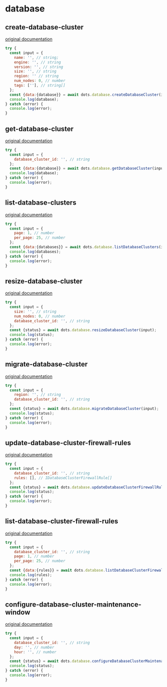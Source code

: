 # database

## create-database-cluster
[original documentation](https://developers.digitalocean.com/documentation/v2/#create-a-new-database-cluster)
```javascript
try {
  const input = {
    name: '', // string;
    engine: '', // string
    version: '', // string
    size: '', // string
    region: '' // string
    num_nodes: 0, // number
    tags: [''], // string[]
  };
  const {data:{database}} = await dots.database.createDatabaseCluster(input);
  console.log(database);
} catch (error) {
  console.log(error);
}
```

## get-database-cluster
[original documentation](https://developers.digitalocean.com/documentation/v2/#retrieve-an-existing-database-cluster)
```javascript
try {
  const input = {
    database_cluster_id: '', // string
  };
  const {data:{database}} = await dots.database.getDatabaseCluster(input);
  console.log(database);
} catch (error) {
  console.log(error);
}
```

## list-database-clusters
[original documentation](https://developers.digitalocean.com/documentation/v2/#list-all-database-clusters)
```javascript
try {
  const input = {
    page: 1, // number
    per_page: 25, // number
  };
  const {data:{databases}} = await dots.database.listDatabaseClusters(input);
  console.log(databases);
} catch (error) {
  console.log(error);
}
```

## resize-database-cluster
[original documentation](https://developers.digitalocean.com/documentation/v2/#resize-a-database-cluster)
```javascript
try {
  const input = {
    size: '', // string
    num_nodes: 0, // number
    database_cluster_id: '', // string
  };
  const {status} = await dots.database.resizeDatabaseCluster(input);
  console.log(status);
} catch (error) {
  console.log(error);
}
```

## migrate-database-cluster
[original documentation](https://developers.digitalocean.com/documentation/v2/#migrate-a-database-cluster-to-a-new-region)
```javascript
try {
  const input = {
    region: '', // string
    database_cluster_id: '', // string
  };
  const {status} = await dots.database.migrateDatabaseCluster(input);
  console.log(status);
} catch (error) {
  console.log(error);
}
```

## update-database-cluster-firewall-rules
[original documentation](https://developers.digitalocean.com/documentation/v2/#update-firewall-rules--trusted-sources--for-a-database-cluster)
```javascript
try {
  const input = {
    database_cluster_id: '', // string
    rules: [], // IDatabaseClusterFirewallRule[]
  };
  const {status} = await dots.database.updateDatabaseClusterFirewallRules(input);
  console.log(status);
} catch (error) {
  console.log(error);
}
```

## list-database-cluster-firewall-rules
[original documentation](https://developers.digitalocean.com/documentation/v2/#list-firewall-rules--trusted-sources--for-a-database-cluster)
```javascript
try {
  const input = {
    database_cluster_id: '', // string
    page: 1, // number
    per_page: 25, // number
  };
  const {data:{rules}} = await dots.database.listDatabaseClusterFirewallRules(input);
  console.log(rules);
} catch (error) {
  console.log(error);
}
```

## configure-database-cluster-maintenance-window
[original documentation](https://developers.digitalocean.com/documentation/v2/#configure-a-database-cluster-s-maintenance-window)
```javascript
try {
  const input = {
    database_cluster_id: '', // string
    day: '', // number
    hour: '', // number
  };
  const {status} = await dots.database.configureDatabaseClusterMaintenanceWindow(input);
  console.log(status);
} catch (error) {
  console.log(error);
}
```
